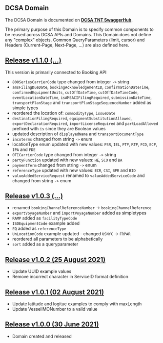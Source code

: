 ## DCSA Domain

The DCSA Domain is documented on [**DCSA TNT SwaggerHub**](https://app.swaggerhub.com/apis/dcsaorg/DCSA_TNT).

The primary purpose of this Domain is to specify common components to be reused across DCSA APIs and Domains. This Domain does not define any "complex" objects. Common QueryParameters (limit, cursor) and Headers (Current-Page, Next-Page, ...) are also defined here.

<a name="v110"></a>[Release v1.1.0 (...)](https://app.swaggerhub.com/domains-docs/dcsaorg/DCSA_DOMAIN/1.1.0)
---
This version is primarily connected to Booking API

- `800SeriesCarrierCode` type changed from integer `->` string
- `amsFilingDueDate`, `bookingAcknowledgementID`, `confirmationDateTime`, `confirmedEquipmentUnits`, `cutOffDateTime`, `cutOffDateTimeCode`, `eventLocationDateTime`, `isAMSACIFilingRequired`, `submissionDateTime`, `transportPlanStage` and `transportPlanStageSequenceNumber` added as simple types
- reordered the location of: `commodityType`, `issueDate`
- `destinationFilingRequired`, `equipmentSubstitutionAllowed`, `exportDeclarationRequired`, `importLicenseRequired` and `partLoadAllowed` prefixed with `is` since they are Boolean values
- updated description of `displayedName` and `transportDocumentType`
- `incoterms` changed from string `->` enum
- locationType enum updated with new values: `PSR`, `IEL`, `PTP`, `RTP`, `FCD`, `ECP`, `IPA` and `FDE`
- `OTICarrierCode` type changed from integer `->` string
- `partyFunction` updated with new values: `HE`, `SCO` and `BA`
- `paymentTerm` changed from string `->` enum
- `referenceType` updated with new values: `ECR`, `CSI`, `BPR` and `BID`
- `valueAddedServiceRequest` renamed to `valueAddedServiceCode` and changed from string `->` enum

<a name="v103"></a>[Release v1.0.3 (...)](https://app.swaggerhub.com/domains-docs/dcsaorg/DCSA_DOMAIN/1.0.3)
---
- renamed `bookingChannelReferenceNumber` -> `bookingChannelReference`
- `exportVoyageNumber` and `importVoyageNumber` added as simpletypes
- `RAMP` added as `facilityTypeCode`
- `ISOEquipmentCode` example added
- `EQ` added as `referenceType`
- `UnLocationCode` example updated - changed `USNYC` -> `FRPAR`
- reordered all parameters to be alphabetically
- `sort` added as a queryparameter

<a name="v102"></a>[Release v1.0.2 (25 August 2021)](https://app.swaggerhub.com/domains-docs/dcsaorg/DCSA_DOMAIN/1.0.2)
---
- Update UUID example values
- Remove incorrect character in ServiceID format definition

<a name="v101"></a>[Release v1.0.1 (02 August 2021)](https://app.swaggerhub.com/domains-docs/dcsaorg/DCSA_DOMAIN/1.0.1)
---
- Update latitude and logitue examples to comply with maxLength
- Update VesselIMONumber to a valid value

<a name="v100"></a>[Release v1.0.0 (30 June 2021)](https://app.swaggerhub.com/domains-docs/dcsaorg/DCSA_DOMAIN/1.0.0)
---
- Domain created and released
